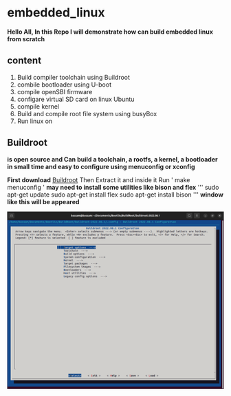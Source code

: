 # embedded_linux
**Hello All, In this Repo I will demonstrate how can build embedded linux from scratch**
## content 
1. Build compiler toolchain using Buildroot
2. combile bootloader using U-boot
3. compile openSBI firmware
4. configare virtual SD card on linux Ubuntu 
5. compile kernel 
6. Build and compile root file system using busyBox
7. Run linux on 

## Buildroot
**is open source and Can build a toolchain, a rootfs, a kernel, a bootloader in small time
and easy to configure using menuconfig or xconfig**

**First download** [Buildroot](https://buildroot.org/)
Then Extract it and inside it Run 
'
make menuconfig
' 
**may need to install some utilities like bison and flex**
'''
sudo apt-get update
sudo apt-get install flex
sudo apt-get install bison
'''
**window like this will be appeared** 

![](https://github.com/bassamkhamis/embedded_linux/blob/main/Buildroot.png)
